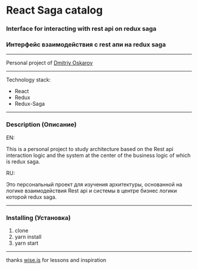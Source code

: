 # React Saga catalog 

### Interface for interacting with rest api on redux saga 
### Интерфейс взаимодействия с rest апи на redux saga

---

Personal project of [Dmitriy Oskarov](http://frontendfrontier.com/)

---

Technology stack:

* React
* Redux
* Redux-Saga

---

### Description (Описание)

EN:

This is a personal project to study architecture based on the Rest api interaction logic
and the system at the center of the business logic of which is redux saga.

RU:

Это персональный проект для изучения архитектуры, основанной на логике взаимодействия Rest api 
и системы в центре бизнес логики которой redux saga.

---

### Installing (Установка)

1. clone
2. yarn install
3. yarn start

---

thanks [wise.js](https://www.patreon.com/wisejs) for lessons and inspiration
